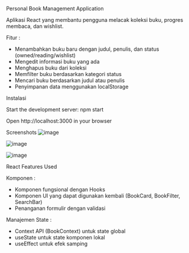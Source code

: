 Personal Book Management Application

Aplikasi React yang membantu pengguna melacak koleksi buku, progres membaca, dan wishlist.

Fitur : 
- Menambahkan buku baru dengan judul, penulis, dan status (owned/reading/wishlist)
- Mengedit informasi buku yang ada
- Menghapus buku dari koleksi
- Memfilter buku berdasarkan kategori status
- Mencari buku berdasarkan judul atau penulis
- Penyimpanan data menggunakan localStorage

Instalasi

Start the development server:
npm start

Open http://localhost:3000 in your browser

Screenshots
![image](https://github.com/user-attachments/assets/6e69d5c5-dfb3-4143-8b1b-a94ee905f17e)

![image](https://github.com/user-attachments/assets/65726e36-7cab-4519-a0f3-df6636878fbe)

![image](https://github.com/user-attachments/assets/bf513d5c-8cc8-46a6-897b-b1997f519de1)

React Features Used

Komponen :
- Komponen fungsional dengan Hooks
- Komponen UI yang dapat digunakan kembali (BookCard, BookFilter, SearchBar)
- Penanganan formulir dengan validasi

Manajemen State :
- Context API (BookContext) untuk state global
- useState untuk state komponen lokal
- useEffect untuk efek samping
